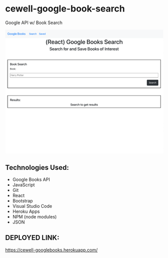 # cewell-google-book-search
Google API w/ Book Search

![](https://raw.githubusercontent.com/CHANCEEWELL/cewell-google-book-search/master/Screen%20Shot%202021-03-08%20at%201.38.05%20AM.png)

## Technologies Used: 

- Google Books API
- JavaScript
- Git
- React
- Bootstrap
- Visual Studio Code
- Heroku Apps
- NPM (node modules)
- JSON

## DEPLOYED LINK: 

https://cewell-googlebooks.herokuapp.com/
